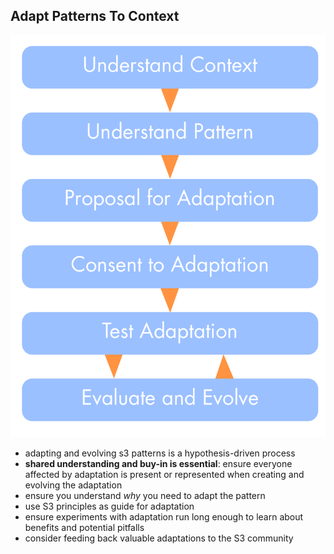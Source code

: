 ## Adapt Patterns To Context

![right,fit](img/agreements/adapt-pattern-to-context.png)

* adapting and evolving s3 patterns is a hypothesis-driven process
* **shared understanding and buy-in is essential**: ensure everyone affected by adaptation is present or represented when creating and evolving the adaptation
* ensure you understand *why* you need to adapt the pattern
* use S3 principles as guide for adaptation
* ensure experiments with adaptation run long enough to learn about benefits and potential pitfalls
* consider feeding back valuable adaptations to the S3 community

